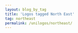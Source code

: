 ```yaml
---
layout: blog_by_tag
title: 'Logos tagged North East'
tag: northeast
permalink: /unilogos/northeast/
---
```

